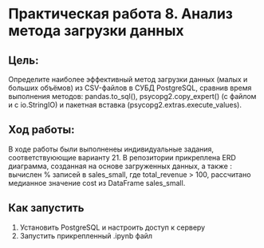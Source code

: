 # Практическая работа 8. Анализ метода загрузки данных
## Цель:
Определите наиболее эффективный метод загрузки данных (малых и больших объёмов) из CSV-файлов в СУБД PostgreSQL, сравнив время выполнения методов: pandas.to_sql(), psycopg2.copy_expert() (с файлом и с io.StringIO) и пакетная вставка (psycopg2.extras.execute_values).
## Ход работы:
В ходе работы были выполненеы индивидуальные задания, соответствуюющие варианту 21. В репозитории прикреплена ERD диаграмма, созданная на основе загруженных данных, а также : вычислен % записей в sales_small, где total_revenue > 100,  рассчитано медианное значение cost из DataFrame sales_small.
## Как запустить
1. Установить PostgreSQL и настроить доступ к серверу
2. Запустить прикрепленный .ipynb файл
